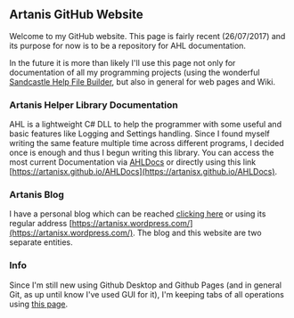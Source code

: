 ## Artanis GitHub Website

Welcome to my GitHub website. This page is fairly recent (26/07/2017) and its purpose for now is to be a repository for AHL documentation.

In the future it is more than likely I'll use this page not only for documentation of all my programming projects (using the wonderful [Sandcastle Help File Builder](https://github.com/EWSoftware/SHFB), but also in general for web pages and Wiki.


### Artanis Helper Library Documentation

AHL is a lightweight C# DLL to help the programmer with some useful and basic features like Logging and Settings handling. Since I found myself writing the same feature multiple time across different programs, I decided once is enough and thus I begun writing this library. You can access the most current Documentation via [AHLDocs](https://artanisx.github.io/AHLDocs) or directly using this link [https://artanisx.github.io/AHLDocs](https://artanisx.github.io/AHLDocs).

### Artanis Blog

I have a personal blog which can be reached [clicking here](https://artanisx.wordpress.com/) or using its regular address [https://artanisx.wordpress.com/](https://artanisx.wordpress.com/). The blog and this website are two separate entities.

### Info

Since I'm still new using Github Desktop and Github Pages (and in general Git, as up until know I've used GUI for it), I'm keeping tabs of all operations using [this page](notes.md).
